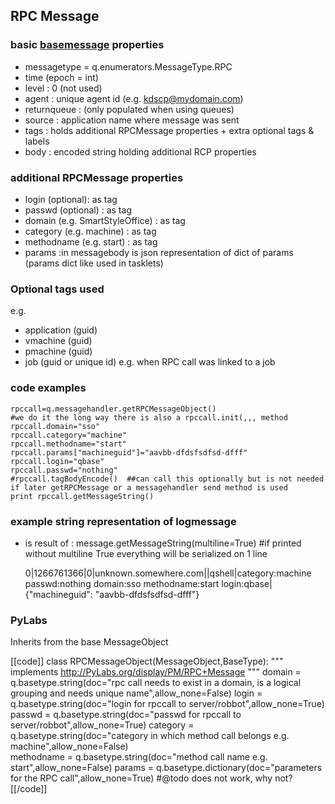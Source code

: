 [basemsg]: /pylabsdoc/#/Components/BaseMsg

## RPC Message


### basic [basemessage][basemsg] properties

* messagetype = q.enumerators.MessageType.RPC
* time (epoch = int)
* level : 0 (not used)
* agent : unique agent id (e.g. kdscp@mydomain.com)
* returnqueue : (only populated when using queues)
* source : application name where message was sent
* tags : holds additional RPCMessage properties + extra optional tags & labels
* body : encoded string holding additional RCP properties


### additional RPCMessage properties

* login (optional): as tag
* passwd (optional) : as tag
* domain (e.g. SmartStyleOffice) : as tag
* category (e.g. machine) : as tag
* methodname (e.g. start) : as tag
* params :in messagebody is json representation of dict of params (params dict like used in tasklets)


### Optional tags used

e.g.
* application (guid)
* vmachine (guid)
* pmachine (guid)
* job (guid or unique id) e.g. when RPC call was linked to a job


### code examples

    rpccall=q.messagehandler.getRPCMessageObject()
    #we do it the long way there is also a rpccall.init(,,, method
    rpccall.domain="sso"
    rpccall.category="machine"
    rpccall.methodname="start"
    rpccall.params["machineguid"]="aavbb-dfdsfsdfsd-dfff"
    rpccall.login="qbase"
    rpccall.passwd="nothing"                    
    #rpccall.tagBodyEncode()  ##can call this optionally but is not needed if later getRPCMessage or a messagehandler send method is used
    print rpccall.getMessageString()


### example string representation of logmessage

* is result of : message.getMessageString(multiline=True)  #if printed without multiline True everything will be serialized on 1 line

    0|1266761366|0|unknown.somewhere.com||qshell|category:machine passwd:nothing domain:sso methodname:start login:qbase|
    {"machineguid": "aavbb-dfdsfsdfsd-dfff"}


### PyLabs

Inherits from the base MessageObject

[[code]]
class RPCMessageObject(MessageObject,BaseType):
    """
    implements http://PyLabs.org/display/PM/RPC+Message
    """
    domain = q.basetype.string(doc="rpc call needs to exist in a domain, is a logical grouping and needs unique name",allow_none=False)
    login = q.basetype.string(doc="login for rpccall to server/robbot",allow_none=True)
    passwd = q.basetype.string(doc="passwd for rpccall to server/robbot",allow_none=True)
    category = q.basetype.string(doc="category in which method call belongs e.g. machine",allow_none=False)    
    methodname = q.basetype.string(doc="method call name e.g. start",allow_none=False)
    params = q.basetype.dictionary(doc="parameters for the RPC call",allow_none=True)  #@todo does not work, why not?
[[/code]]
